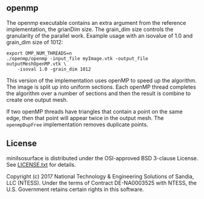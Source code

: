 ## openmp ##

The openmp executable contains an extra argument from the reference
implementation, the grianDim size. The grain_dim size controls the
granularity of the parallel work. Example usage with an isovalue of 1.0 and
grain_dim size of 1012:

```
export OMP_NUM_THREADS=n
./openmp/openmp -input_file myImage.vtk -output_file outputMeshOpenMP.vtk \
    -isoval 1.0 -grain_dim 1012
```

This version of the implementation uses openMP to speed up the algorithm.
The image is split up into uniform sections. Each openMP thread completes
the algorithm over a number of sections and then the result is combine to
create one output mesh.

If two openMP threads have triangles that contain a point on the same edge,
then that point will appear twice in the output mesh. The `openmpDupFree`
implementation removes duplicate points.


## License ##

miniIsosurface is distributed under the OSI-approved BSD 3-clause License.
See [LICENSE.txt](../../LICENSE.txt) for details.

Copyright (c) 2017
National Technology & Engineering Solutions of Sandia, LLC (NTESS). Under
the terms of Contract DE-NA0003525 with NTESS, the U.S. Government retains
certain rights in this software.
